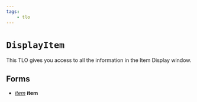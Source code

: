 ```yaml
---
tags:
    - tlo
---
```

# `DisplayItem`

This TLO gives you access to all the information in the Item Display window.

## Forms

* [_item_](../data-types/datatype-item.md) **item**
